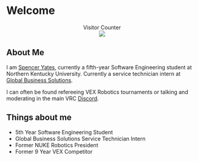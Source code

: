 # Welcome

<p align="center">
    Visitor Counter<br>
    <img src="https://profile-counter.glitch.me/sdy329/count.svg" />
</p>

## About Me

I am <a href="https://www.sdy329.com/" target="_blank">Spencer Yates</a>, currently a fifth-year Software Engineering student at Northern Kentucky University. Currently a service technician intern at <a href="https://www.gbs-inc.com/" target="_blank">Global Business Solutions</a>.

I can often be found refereeing VEX Robotics tournaments or talking and moderating in the main VRC <a href="https://discord.gg/vrc" target="_blank">Discord</a>.

## Things about me

- 5th Year Software Engineering Student
- Global Business Solutions Service Technician Intern
- Former NUKE Robotics President
- Former 9 Year VEX Competitor
